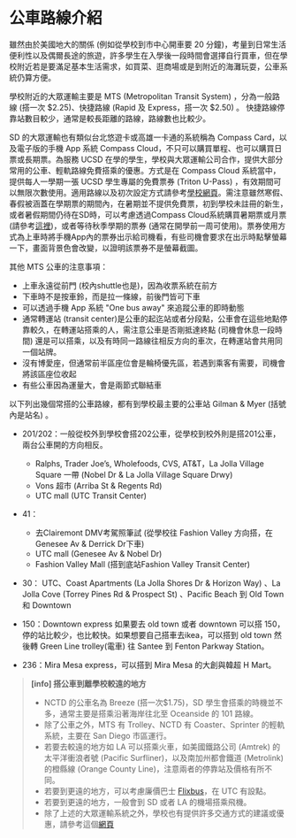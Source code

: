 # 公車路線介紹

雖然由於美國地大的關係 (例如從學校到市中心開車要 20 分鐘)，考量到日常生活便利性以及偶爾長途的旅遊，許多學生在入學後一段時間會選擇自行買車，但在學校附近若是要滿足基本生活需求，如買菜、逛商場或是到附近的海灘玩耍，公車系統仍算方便。
 
學校附近的大眾運輸主要是 MTS (Metropolitan Transit System) ，分為一般路線 (搭一次 $2.25)、快捷路線 (Rapid 及 Express，搭一次 $2.50) 。 快捷路線停靠站數目較少，通常是較長距離的路線，路線數也比較少。
 
SD 的大眾運輸也有類似台北悠遊卡或高雄一卡通的系統稱為 Compass Card，以及電子版的手機 App 系統 Compass Cloud，不只可以購買單程、也可以購買日票或長期票。為服務 UCSD 在學的學生，學校與大眾運輸公司合作，提供大部分常用的公車、輕軌路線免費搭乘的優惠。方式是在 Compass Cloud 系統當中，提供每人一學期一張 UCSD 學生專屬的免費票券 (Triton U-Pass) ，有效期間可以無限次數使用。適用路線以及初次設定方式請參考[學校網頁](http://transportation.ucsd.edu/alternatives/transit/u-pass.html#Sticker-Availability-for-Non-Sm)。需注意雖然寒假、春假被涵蓋在學期票的期間內，在暑期並不提供免費票，初到學校未註冊的新生，或者暑假期間仍待在SD時，可以考慮透過Compass Cloud系統購買暑期票或月票 (請參考[這裡](http://transportation.ucsd.edu/alternatives/transit/summer-pass.html))，或者等待秋季學期的票券 (通常在開學前一周可使用)。票券使用方式為上車時將手機App內的票券出示給司機看，有些司機會要求在出示時點擊螢幕一下，畫面背景色會改變，以證明該票券不是螢幕截圖。

其他 MTS 公車的注意事項：
* 上車永遠從前門 (校內shuttle也是)，因為收票系統在前方
* 下車時不是按車鈴，而是拉一條線，前後門皆可下車
* 可以透過手機 App 系統 "One bus away" 來追蹤公車的即時動態
* 通常轉運站 (transit center)是公車的起迄站或者分段點，公車會在這些地點停靠較久，在轉運站搭乘的人，需注意公車是否剛抵達終點 (司機會休息一段時間) 還是可以搭乘，以及有時同一路線往相反方向的車次，在轉運站會共用同一個站牌。
* 沒有博愛座，但通常前半區座位會是輪椅優先區，若遇到乘客有需要，司機會將該區座位收起
* 有些公車因為運量大，會是兩節式聯結車

以下列出幾個常搭的公車路線，都有到學校最主要的公車站 Gilman & Myer (括號內是站名) 。

* 201/202：一般從校外到學校會搭202公車，從學校到校外則是搭201公車，兩台公車開的方向相反。
   * Ralphs, Trader Joe’s, Wholefoods, CVS, AT&T，La Jolla Village Square 一帶 (Nobel Dr & La Jolla Village Square Drwy) 
   * Vons 超市 (Arriba St & Regents Rd) 
   * UTC mall (UTC Transit Center) 

* 41：
   * 去Clairemont DMV考駕照筆試 (從學校往 Fashion Valley 方向搭，在 Genesee Av & Derrick Dr下車) 
   * UTC mall (Genesee Av & Nobel Dr) 
   * Fashion Valley Mall  (搭到底站Fashion Valley Transit Center) 

* 30： UTC、Coast Apartments (La Jolla Shores Dr & Horizon Way) 、La Jolla Cove (Torrey Pines Rd & Prospect St) 、Pacific Beach 到 Old Town 和 Downtown
* 150：Downtown express 如果要去 old town 或者 downtown 可以搭 150，停的站比較少，也比較快。如果想要自己搭車去ikea，可以搭到 old town 然後轉 Green Line trolley(電車) 往 Santee 到 Fenton Parkway Station。
* 236：Mira Mesa express，可以搭到 Mira Mesa 的大創與韓超 H Mart。


> **[info] 搭公車到離學校較遠的地方**
> 
> * NCTD 的公車名為 Breeze (搭一次$1.75)，SD 學生會搭乘的時機並不多，通常主要是搭乘沿著海岸往北至 Oceanside 的 101 路線。
> * 除了公車之外，MTS 有 Trolley、NCTD 有 Coaster、Sprinter 的輕軌系統，主要在 San Diego 市區運行。
> * 若要去較遠的地方如 LA 可以搭乘火車，如美國鐵路公司 (Amtrek) 的太平洋衝浪者號 (Pacific Surfliner)，以及南加州都會鐵道 (Metrolink) 的橙縣線 (Orange County Line)，注意兩者的停靠站及價格有所不同。
> * 若要到更遠的地方，可以考慮廉價巴士 [Flixbus](https://flixbus.com)，在 UTC 有設點。
> * 若要到更遠的地方，一般會到 SD 或者 LA 的機場搭乘飛機。
> * 除了上述的大眾運輸系統之外，學校也有提供許多交通方式的建議或優惠，請參考這個[網頁](https://transportation.ucsd.edu/alternatives/index.html)
>

